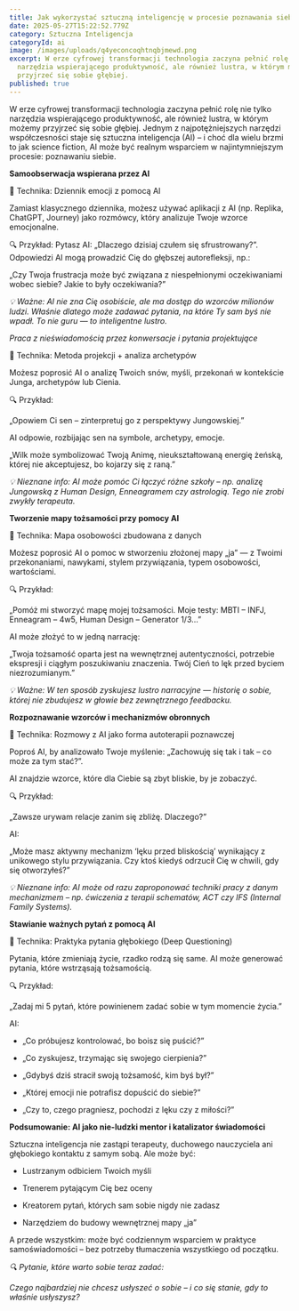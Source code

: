 ```yaml
---
title: Jak wykorzystać sztuczną inteligencję w procesie poznawania siebie?
date: 2025-05-27T15:22:52.779Z
category: Sztuczna Inteligencja
categoryId: ai
image: /images/uploads/q4yeconcoqhtnqbjmewd.png
excerpt: W erze cyfrowej transformacji technologia zaczyna pełnić rolę nie tylko
  narzędzia wspierającego produktywność, ale również lustra, w którym możemy
  przyjrzeć się sobie głębiej.
published: true
---
```

W erze cyfrowej transformacji technologia zaczyna pełnić rolę nie tylko narzędzia wspierającego produktywność, ale również lustra, w którym możemy przyjrzeć się sobie głębiej. Jednym z najpotężniejszych narzędzi współczesności staje się sztuczna inteligencja (AI) – i choć dla wielu brzmi to jak science fiction, AI może być realnym wsparciem w najintymniejszym procesie: poznawaniu siebie.

**Samoobserwacja wspierana przez AI**

🧠 Technika: Dziennik emocji z pomocą AI

Zamiast klasycznego dziennika, możesz używać aplikacji z AI (np. Replika, ChatGPT, Journey) jako rozmówcy, który analizuje Twoje wzorce emocjonalne.

🔍 Przykład: Pytasz AI: „Dlaczego dzisiaj czułem się sfrustrowany?”. Odpowiedzi AI mogą prowadzić Cię do głębszej autorefleksji, np.:

„Czy Twoja frustracja może być związana z niespełnionymi oczekiwaniami wobec siebie? Jakie to były oczekiwania?”

*💡 Ważne: AI nie zna Cię osobiście, ale ma dostęp do wzorców milionów ludzi. Właśnie dlatego może zadawać pytania, na które Ty sam byś nie wpadł. To nie guru — to inteligentne lustro.*

*Praca z nieświadomością przez konwersacje i pytania projektujące*

🧠 Technika: Metoda projekcji + analiza archetypów

Możesz poprosić AI o analizę Twoich snów, myśli, przekonań w kontekście Junga, archetypów lub Cienia.

🔍 Przykład:

„Opowiem Ci sen – zinterpretuj go z perspektywy Jungowskiej.”

AI odpowie, rozbijając sen na symbole, archetypy, emocje.

„Wilk może symbolizować Twoją Animę, nieukształtowaną energię żeńską, której nie akceptujesz, bo kojarzy się z raną.”

*💡 Nieznane info: AI może pomóc Ci łączyć różne szkoły – np. analizę Jungowską z Human Design, Enneagramem czy astrologią. Tego nie zrobi zwykły terapeuta.*

**Tworzenie mapy tożsamości przy pomocy AI**

🧠 Technika: Mapa osobowości zbudowana z danych

Możesz poprosić AI o pomoc w stworzeniu złożonej mapy „ja” — z Twoimi przekonaniami, nawykami, stylem przywiązania, typem osobowości, wartościami.

🔍 Przykład:

„Pomóż mi stworzyć mapę mojej tożsamości. Moje testy: MBTI – INFJ, Enneagram – 4w5, Human Design – Generator 1/3…”

AI może złożyć to w jedną narrację:

„Twoja tożsamość oparta jest na wewnętrznej autentyczności, potrzebie ekspresji i ciągłym poszukiwaniu znaczenia. Twój Cień to lęk przed byciem niezrozumianym.”

*💡 Ważne: W ten sposób zyskujesz lustro narracyjne — historię o sobie, której nie zbudujesz w głowie bez zewnętrznego feedbacku.*

**Rozpoznawanie wzorców i mechanizmów obronnych**

🧠 Technika: Rozmowy z AI jako forma autoterapii poznawczej

Poproś AI, by analizowało Twoje myślenie: „Zachowuję się tak i tak – co może za tym stać?”.

AI znajdzie wzorce, które dla Ciebie są zbyt bliskie, by je zobaczyć.

🔍 Przykład:

„Zawsze urywam relacje zanim się zbliżę. Dlaczego?”

AI:

„Może masz aktywny mechanizm ‘lęku przed bliskością’ wynikający z unikowego stylu przywiązania. Czy ktoś kiedyś odrzucił Cię w chwili, gdy się otworzyłeś?”

*💡 Nieznane info: AI może od razu zaproponować techniki pracy z danym mechanizmem – np. ćwiczenia z terapii schematów, ACT czy IFS (Internal Family Systems).*

**Stawianie ważnych pytań z pomocą AI**

🧠 Technika: Praktyka pytania głębokiego (Deep Questioning)

Pytania, które zmieniają życie, rzadko rodzą się same. AI może generować pytania, które wstrząsają tożsamością.

🔍 Przykład:

„Zadaj mi 5 pytań, które powinienem zadać sobie w tym momencie życia.”

AI:

* „Co próbujesz kontrolować, bo boisz się puścić?”

* „Co zyskujesz, trzymając się swojego cierpienia?”

* „Gdybyś dziś stracił swoją tożsamość, kim byś był?”

* „Której emocji nie potrafisz dopuścić do siebie?”

* „Czy to, czego pragniesz, pochodzi z lęku czy z miłości?”

**Podsumowanie: AI jako nie-ludzki mentor i katalizator świadomości**

Sztuczna inteligencja nie zastąpi terapeuty, duchowego nauczyciela ani głębokiego kontaktu z samym sobą. Ale może być:

* Lustrzanym odbiciem Twoich myśli

* Trenerem pytającym Cię bez oceny

* Kreatorem pytań, których sam sobie nigdy nie zadasz

* Narzędziem do budowy wewnętrznej mapy „ja”

A przede wszystkim: może być codziennym wsparciem w praktyce samoświadomości – bez potrzeby tłumaczenia wszystkiego od początku.

*🔍 Pytanie, które warto sobie teraz zadać:*

*Czego najbardziej nie chcesz usłyszeć o sobie – i co się stanie, gdy to właśnie usłyszysz?*
